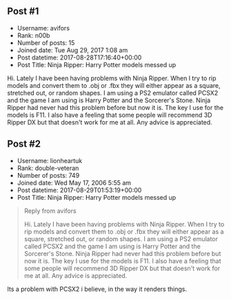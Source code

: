 ## Post #1
- Username: avifors
- Rank: n00b
- Number of posts: 15
- Joined date: Tue Aug 29, 2017 1:08 am
- Post datetime: 2017-08-28T17:16:40+00:00
- Post Title: Ninja Ripper: Harry Potter models messed up

Hi. Lately I have been having problems with Ninja Ripper. When I try to rip models and convert them to .obj or .fbx they will either appear as a square, stretched out, or random shapes. I am using a PS2 emulator called PCSX2 and the game I am using is Harry Potter and the Sorcerer's Stone. Ninja Ripper had never had this problem before but now it is. The key I use for the models is F11. I also  have a feeling that some people will recommend 3D Ripper DX but that doesn't work for me at all. Any advice is appreciated.
## Post #2
- Username: lionheartuk
- Rank: double-veteran
- Number of posts: 749
- Joined date: Wed May 17, 2006 5:55 am
- Post datetime: 2017-08-29T01:53:19+00:00
- Post Title: Ninja Ripper: Harry Potter models messed up

> Reply from avifors
>
> Hi. Lately I have been having problems with Ninja Ripper. When I try to rip models and convert them to .obj or .fbx they will either appear as a square, stretched out, or random shapes. I am using a PS2 emulator called PCSX2 and the game I am using is Harry Potter and the Sorcerer's Stone. Ninja Ripper had never had this problem before but now it is. The key I use for the models is F11. I also  have a feeling that some people will recommend 3D Ripper DX but that doesn't work for me at all. Any advice is appreciated.

Its a problem with PCSX2 i believe, in the way it renders things.
